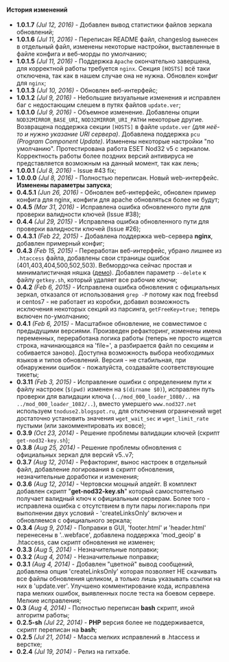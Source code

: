 #### <i class="icon-pencil"></i>История изменений

* **1.0.1.7** *(Jul 12, 2016)* - Добавлен вывод статистики файлов зеркала обновлений;
* **1.0.1.6** *(Jul 11, 2016)* - Переписан README файл, changeslog вынесен в отдельный файл, изменены некоторые настройки, выставленные в файле конфига и веб-морды по умолчанию;
* **1.0.1.5** *(Jul 11, 2016)* - Поддержка `Apache` окончательно завершена, для корректной работы требуется `nginx`. Секция `[HOSTS]` всё таки отключена, так как в нашем случае она не нужна. Обновлен конфиг для `nginx`;
* **1.0.1.3** *(Jul 10, 2016)* - Обновлен веб-интерфейс;
* **1.0.1.2** *(Jul 9, 2016)* - Небольшие визуальные изменения и исправлен баг с недостающим слешем в путях файлов `update.ver`;
* **1.0.1.0** *(Jul 9, 2016)* - Объемное изменение. Добавлены опции `NOD32MIRROR_BASE_URI`, `NOD32MIRROR_URI_PATH`и некоторые другие. Возвращена поддержка секции `[HOSTS]` в файле `update.ver` *(для неё-то и нужно указание URI сервера)*. Добавлена поддержка `pcu` *(Program Component Update)*. Изменены некоторые настройки "по умолчанию". Протестирована работа ESET Nod32 v5 с зеркалом. Корректность работы более поздних версий антивируса не представляется возможным на данный момент, так как лень;
* **1.0.0.1** *(Jul 8, 2016)* - Issue #43 fix;
* **1.0.0.0** *(Jul 8, 2016)* - Полностью переписан. Новый web-интерфейс. **Изменены параметры запуска**;
* **0.4.5.1** *(Jun 26, 2016)* - Обновлен веб-интерфейс, обновлен пример конфига для nginx, конфиги для apache обновляться более не будут;
* **0.4.5** *(Mar 31, 2016)* - Исправлена ошибка обновленного пути для проверки валидности ключей (Issue #38);
* **0.4.4** *(Jul 29, 2015)* - Исправлена ошибка обновленного пути для проверки валидности ключей (Issue #26);
* **0.4.3.1** *(Feb 22, 2015)* - Добавлена поддержка web-сервера **nginx**, добавлен примерный конфиг;
* **0.4.3** *(Feb 15, 2015)* - Переработан веб-интерфейс, убрано лишнее из `.htaccess` файла, добавлены свои страницы ошибок (401,403,404,500,502,503). Вебмордочка сейчас простая и минималистичная няшка ([демо](https://googledrive.com/host/0B8jho7c8kaRhWVBoeTJzVnowUW8/)). Добавлен параметр `--delete` к файлу `getkey.sh`, который удаляет все рабочие ключи;
* **0.4.2** *(Feb 6, 2015)* - Исправлена ошибка обновления с официальных зеркал, отказался от использования `grep -P` потому как под freebsd и centos7 - не работает из коробки, добавил возможность исключения некоторых секций из парсинга, `getFreeKey=true;` теперь включен по-умолчанию;
* **0.4.1** *(Feb 6, 2015)* - Масштабное обновление, не совместимое с предыдущими версиями. Произведен рефакторинг, изменены имена переменных, переработана логика работы (теперь не просто ищется строка, начинающаяся на 'file=', а разбирается файл по секциям и собивается заново). Доступна возможность выбора необходимых языков и типов обновлений. Версия - не стабильная, при обнаружении ошибок - пожалуйста, создавайте соответствующие тикеты;
* **0.3.11** *(Feb 3, 2015)* - Исправление ошибки с определением пути к файлу настроек (`$(pwd)` изменен на `$(dirname $0)`), исправлен путь проверки для валидации ключа (`../mod_000_loader_1080/..` на `../mod_000_loader_1082/..`), вместо умершего `www.nod327.net` используем `tnoduse2.blogspot.ru`, для отключения ограничений wget достаточно установить значения `wget_wait_sec` и `wget_limit_rate` пустыми (или закомментировать их вовсе);
* **0.3.9** *(Oct 23, 2014)* - Решение проблемы валидации ключей (скрипт `get-nod32-key.sh`);
* **0.3.8** *(Aug 25, 2014)* - Решение проблемы обновления с официальных зеркал для версий v5..v7;
* **0.3.7** *(Aug 12, 2014)* - Рефакторинг, вынос настроек в отдельный файл, добавление логирования в скрипт обновления, незначительные доработки и изменения;
* **0.3.6** *(Aug 12, 2014)* - Чертовски мощный апдейт. В комплект добавлен скрипт "**get-nod32-key.sh**" который самостоятельно получает валидный ключ к официальным серверам. Более того - исправлена ошибка с отсутствием в пути пары логин:пароль при выполнении двух условий - 'createLinksOnly' включен и обновляемся с официального зеркала;
* **0.3.4** *(Aug 9, 2014)* - Поправки в GUI, 'footer.html' и 'header.html' перенесены в '.\.webface\', добавлена поддержка 'mod_geoip' в .htaccess, сам скрипт обновления не изменен;
* **0.3.3** *(Aug 5, 2014)* - Незначительные поправки;
* **0.3.2** *(Aug 4, 2014)* - Незначительные поправки;
* **0.3.1** *(Aug 4, 2014)* - Добавлен "цветной" вывод сообщений, добавлена опция 'createLinksOnly' которая позволяет НЕ скачивать все файлы обновления целиком, а только лишь указывать ссылки на них в 'update.ver'. Улучшено комментирование кода, исправлена пара мелких ошибок, выявленных после теста на боевом сервере. Мелкие исправления;
* **0.3** *(Aug 4, 2014)* - Полностью переписан **bash** скрипт, иной алгоритм работы;
* **0.2.5-sh** *(Jul 22, 2014)* - **PHP** версия более не поддерживается, скрипт переписан на **bash**;
* **0.2.5** *(Jul 21, 2014)* - Масса мелких исправлений в .htaccess и верстке;
* **0.2.4** *(Jul 19, 2014)* - Релиз на гитхабе.